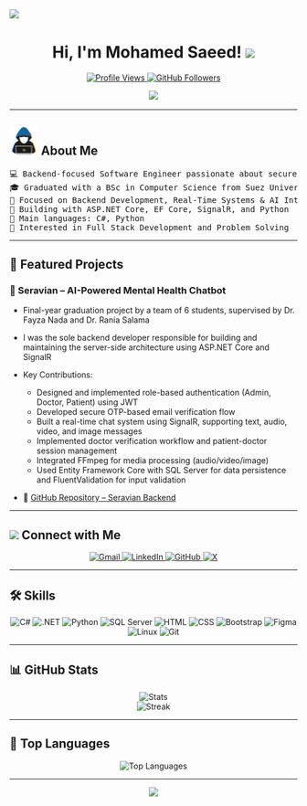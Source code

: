 <img src="https://user-images.githubusercontent.com/73097560/115834477-dbab4500-a447-11eb-908a-139a6edaec5c.gif">

<h1 align="center">
Hi, I'm Mohamed Saeed!
 <a href="https://github.com/mohamedsaeed138" target="_self">
  <img src="https://media.giphy.com/media/hvRJCLFzcasrR4ia7z/giphy.gif" width="30">
 </a>
</h1>

<p align="center">
 <a href="https://github.com/mohamedsaeed138">
  <img src="https://komarev.com/ghpvc/?username=mohamedsaeed138&label=Profile%20views&color=0e75b6&style=flat" alt="Profile Views" />
 </a>
 <a href="https://github.com/mohamedsaeed138">
  <img src="https://img.shields.io/github/followers/mohamedsaeed138?label=Followers" alt="GitHub Followers" />
 </a>
</p>

<p align="center">
 <a href="https://github.com/mohamedsaeed138">
  <img src="https://readme-typing-svg.herokuapp.com?lines=Software+Engineer;Backend+Developer;AI+Enthusiast;Always+learning+new+things&center=true&width=380&height=45">
 </a>
</p>

---

## <picture><img src="https://github.com/mohamedsaeed138/mohamedsaeed138/raw/main/about_me.gif" width="50px"></picture> **About Me**

<pre>
💻 Backend-focused Software Engineer passionate about secure and scalable systems
🎓 Graduated with a BSc in Computer Science from Suez University, Egypt (2025)
📝 Focused on Backend Development, Real-Time Systems & AI Integration
🌱 Building with ASP.NET Core, EF Core, SignalR, and Python
🌟 Main languages: C#, Python
🚀 Interested in Full Stack Development and Problem Solving
</pre>

---

## 🚀 Featured Projects

### 🧠 Seravian – AI-Powered Mental Health Chatbot

- Final-year graduation project by a team of 6 students, supervised by Dr. Fayza Nada and Dr. Rania Salama
- I was the sole backend developer responsible for building and maintaining the server-side architecture using ASP.NET Core and SignalR
- Key Contributions:
  - Designed and implemented role-based authentication (Admin, Doctor, Patient) using JWT
  - Developed secure OTP-based email verification flow
  - Built a real-time chat system using SignalR, supporting text, audio, video, and image messages
  - Implemented doctor verification workflow and patient-doctor session management
  - Integrated FFmpeg for media processing (audio/video/image)
  - Used Entity Framework Core with SQL Server for data persistence and FluentValidation for input validation
  
- 🔗 [GitHub Repository – Seravian Backend](https://github.com/Seravian/Seravian-Backend)

---

## <img src="https://media1.giphy.com/media/v1.Y2lkPTc5MGI3NjExaHZmMGhsY3VqM3YwdXU5b2R4eG9menFlZnpseDJmenV0bWo3YnN3MyZlcD12MV9pbnRlcm5hbF9naWZfYnlfaWQmY3Q9cw/23D8NR89IoZUC9jgsO/giphy.gif" width="30"> <b>Connect with Me</b>

<p align="center">
 <a href="mailto:mohamed.saeed.goda.13@gmail.com">
  <img src="https://img.shields.io/badge/gmail-%23EA4335.svg?style=flat&logo=gmail&logoColor=white" alt="Gmail"/>
 </a>
 <a href="https://www.linkedin.com/in/mohamed-saeed-goda/">
  <img src="https://img.shields.io/badge/linkedin-%230A66C2.svg?style=flat&logo=linkedin&logoColor=white" alt="LinkedIn"/>
 </a>
 <a href="https://github.com/mohamedsaeed138">
  <img src="https://img.shields.io/badge/github-%23181717.svg?style=flat&logo=github&color=634bff&logoColor=white" alt="GitHub"/>
 </a>
 <a href="https://x.com/Mohamed45377600">
  <img src="https://img.shields.io/badge/X-%23000000.svg?logo=X&logoColor=white" alt="X"/>
 </a>
</p>

---

## 🛠️ Skills

<p align="center">
  <img alt="C#" src="https://img.shields.io/badge/C%23-%23239120.svg?&logo=c-sharp&logoColor=white">
  <img alt=".NET" src="https://img.shields.io/badge/.NET-512BD4?style=flat&logo=.net&logoColor=white">
  <img alt="Python" src="https://img.shields.io/badge/Python-3670A0?logo=python&logoColor=ffdd54&color=376e9e">
  <img alt="SQL Server" src="https://img.shields.io/badge/Microsoft_SQL_Server-%23150458.svg?logo=microsoft-sql-server&logoColor=white&color=c63331">
  <img alt="HTML" src="https://img.shields.io/badge/HTML5-E34F26?style=flat&logo=html5&logoColor=white">
  <img alt="CSS" src="https://img.shields.io/badge/CSS3-1572B6?style=flat&logo=css3&logoColor=white">
  <img alt="Bootstrap" src="https://img.shields.io/badge/Bootstrap-%23563D7C.svg?logo=bootstrap&logoColor=white">
  <img alt="Figma" src="https://img.shields.io/badge/Figma-%23F24E1E.svg?logo=figma&logoColor=white">
  <img alt="Linux" src="https://img.shields.io/badge/Linux-FCC624?style=flat&logo=linux&logoColor=black">
  <img alt="Git" src="https://img.shields.io/badge/Git-%23F05033.svg?logo=git&logoColor=white">
</p>

---

## 📊 GitHub Stats

<p align="center">
 <img src="https://github-readme-stats.vercel.app/api?username=mohamedsaeed138&theme=algolia&show_icons=true" alt="Stats">
 <br/>
 <img src="https://streak-stats.demolab.com?user=mohamedsaeed138&theme=algolia" alt="Streak">
</p>

---

## 🧠 Top Languages

<p align="center">
 <img src="https://github-readme-stats.vercel.app/api/top-langs/?username=mohamedsaeed138&theme=algolia&layout=compact&langs_count=8" alt="Top Languages">
</p>

---

<p align="center">
 <img src="https://user-images.githubusercontent.com/73097560/115834477-dbab4500-a447-11eb-908a-139a6edaec5c.gif">
</p>
